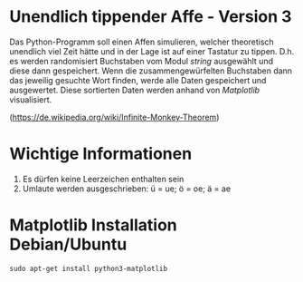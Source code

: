 # Unendlich tippender Affe - Version 3

Das Python-Programm soll einen Affen simulieren, welcher theoretisch unendlich viel Zeit hätte und in der Lage ist auf einer Tastatur zu tippen. 
D.h. es werden randomisiert Buchstaben vom Modul *string* ausgewählt und diese dann gespeichert. Wenn die zusammengewürfelten Buchstaben dann das 
jeweilig gesuchte Wort finden, werde alle Daten gespeichert und ausgewertet. Diese sortierten Daten werden anhand von *Matplotlib* 
visualisiert.

(https://de.wikipedia.org/wiki/Infinite-Monkey-Theorem)

# Wichtige Informationen

  1. Es dürfen keine Leerzeichen enthalten sein
  2. Umlaute werden ausgeschrieben: ü = ue; ö = oe; ä = ae

# Matplotlib Installation Debian/Ubuntu

    sudo apt-get install python3-matplotlib
